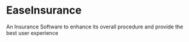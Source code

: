 # EaseInsurance
An Insurance Software to enhance its overall procedure and provide the best user experience
